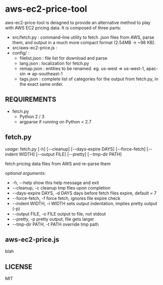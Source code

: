aws-ec2-price-tool
=============================

aws-ec2-price-tool is deisgned to provide an alternative method to play with AWS EC2 pricing data.
It is composed of three parts:
* src/fetch.py : command-line utility to fetch .json files from AWS, parse them, and output in a much more compact format (2.54MB -> ~98 KB). 
* src/aws-ec2-price.js : 
* config/ : 
    * filelist.json : file list for download and parse
    * lang.json : localization for fetch.py
    * remap.json : entities to be renamed. eg. us-west => us-west-1, apac-sin => ap-southeast-1
    * tags.json : complete list of categories for the output from fetch.py, in the exact same order.

REQUIREMENTS
--------------------------
* fetch.py
    * Python 2 / 3
    * argparse if running on Python < 2.7

fetch.py
--------------------------

*usage*: fetch.py [-h] [--cleanup] [--days-expire DAYS] [--force-fetch]
[--indent WIDTH] [--output FILE] [--pretty] [--tmp-dir PATH]

fetch pricing data files from AWS and re-parse them

*optional arguments*:
* -h, --help
    show this help message and exit
* --cleanup, -c
    cleanup tmp files upon completion
* --days-expire DAYS, -d DAYS
    days before fetch files expire, default = 7
* --force-fetch, -f
    force fetch, ignores file expire check
* --indent WIDTH, -i WIDTH
    sets output indentation, implies pretty output (-p)
* --output FILE, -o FILE
    output to file, not stdout
* --pretty, -p
    pretty output, file gets larger
* --tmp-dir PATH, -t PATH
    override tmp path


aws-ec2-price.js
--------------------------
blah

LICENSE
--------------------------
MIT
